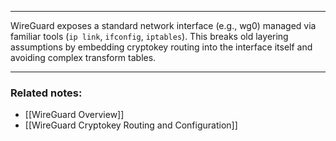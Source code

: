 
---
WireGuard exposes a standard network interface (e.g., wg0) managed via familiar tools (`ip link`, `ifconfig`, `iptables`). This breaks old layering assumptions by embedding cryptokey routing into the interface itself and avoiding complex transform tables.

---
### **Related notes:**  
- [[WireGuard Overview]]
- [[WireGuard Cryptokey Routing and Configuration]]